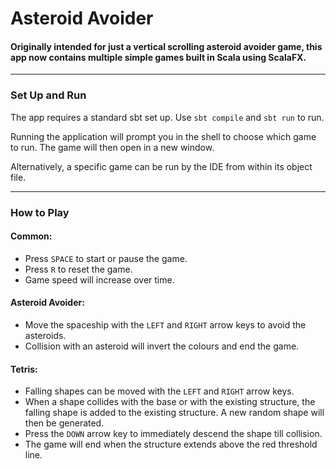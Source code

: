 # Asteroid Avoider

#### Originally intended for just a vertical scrolling asteroid avoider game, this app now contains multiple simple games built in Scala using ScalaFX.
___

### Set Up and Run
The app requires a standard sbt set up. Use `sbt compile` and `sbt run` to run.

Running the application will prompt you in the shell to choose which game to run.
The game will then open in a new window.

Alternatively, a specific game can be run by the IDE from within its object file.
___

### How to Play

#### Common:
- Press `SPACE` to start or pause the game.
- Press `R` to reset the game.
- Game speed will increase over time.

#### Asteroid Avoider:

- Move the spaceship with the `LEFT` and `RIGHT` arrow keys to avoid the asteroids.
- Collision with an asteroid will invert the colours and end the game.

#### Tetris:

- Falling shapes can be moved with the `LEFT` and `RIGHT` arrow keys.
- When a shape collides with the base or with the existing structure,
  the falling shape is added to the existing structure.
  A new random shape will then be generated.
- Press the `DOWN` arrow key to immediately descend the shape till collision.
- The game will end when the structure extends above the red threshold line.
